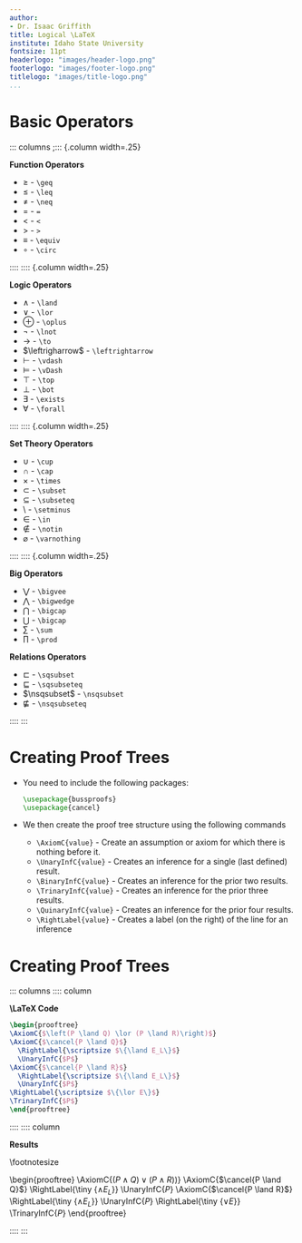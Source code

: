 ```yaml
---
author:
- Dr. Isaac Griffith
title: Logical \LaTeX
institute: Idaho State University
fontsize: 11pt
headerlogo: "images/header-logo.png"
footerlogo: "images/footer-logo.png"
titlelogo: "images/title-logo.png"
...
```


# Basic Operators

::: columns
;::: {.column width=.25}

**Function Operators**

* $\geq$ - `\geq`
* $\leq$ - `\leq`
* $\neq$ - `\neq`
* $=$ - `=`
* $<$ - `<`
* $>$ - `>`
* $\equiv$ - `\equiv`
* $\circ$ - `\circ`

::::
:::: {.column width=.25}

**Logic Operators**

* $\land$ - `\land`
* $\lor$ - `\lor`
* $\oplus$ - `\oplus`
* $\lnot$ - `\lnot`
* $\to$ - `\to`
* $\leftrigharrow$ - `\leftrightarrow`
* $\vdash$ - `\vdash`
* $\vDash$ - `\vDash`
* $\top$ - `\top`
* $\bot$ - `\bot`
* $\exists$ - `\exists`
* $\forall$ - `\forall`

::::
:::: {.column width=.25}

**Set Theory Operators**

* $\cup$ - `\cup`
* $\cap$ - `\cap`
* $\times$ - `\times`
* $\subset$ - `\subset`
* $\subseteq$ - `\subseteq`
* $\setminus$ - `\setminus`
* $\in$ - `\in`
* $\notin$ - `\notin`
* $\varnothing$ - `\varnothing`

::::
:::: {.column width=.25}

**Big Operators**

* $\bigvee$ - `\bigvee`
* $\bigwedge$ - `\bigwedge`
* $\bigcap$ - `\bigcap`
* $\bigcup$ - `\bigcap`
* $\sum$ - `\sum`
* $\prod$ - `\prod`

**Relations Operators**

* $\sqsubset$ - `\sqsubset`
* $\sqsubseteq$ - `\sqsubseteq`
* $\nsqsubset$ - `\nsqsubset`
* $\nsqsubseteq$ - `\nsqsubseteq`

::::
:::

# Creating Proof Trees

* You need to include the following packages:

  ```latex
  \usepackage{bussproofs}
  \usepackage{cancel}
  ```

* We then create the proof tree structure using the following commands
  * `\AxiomC{value}` - Create an assumption or axiom for which there is nothing before it.
  * `\UnaryInfC{value}` - Creates an inference for a single (last defined) result.
  * `\BinaryInfC{value}` - Creates an inference for the prior two results.
  * `\TrinaryInfC{value}` - Creates an inference for the prior three results.
  * `\QuinaryInfC{value}` - Creates an inference for the prior four results.
  * `\RightLabel{value}` - Creates a label (on the right) of the line for an inference

# Creating Proof Trees

::: columns
:::: column

**\LaTeX Code**

```latex
\begin{prooftree}
\AxiomC{$\left(P \land Q) \lor (P \land R)\right)$}
\AxiomC{$\cancel{P \land Q}$}
  \RightLabel{\scriptsize $\{\land E_L\}$}
  \UnaryInfC{$P$}
\AxiomC{$\cancel{P \land R}$}
  \RightLabel{\scriptsize $\{\land E_L\}$}
  \UnaryInfC{$P$}
\RightLabel{\scriptsize $\{\lor E\}$}
\TrinaryInfC{$P$}
\end{prooftree}
```

::::
:::: column

**Results**

\footnotesize

\begin{prooftree}
\AxiomC{$\left(P \land Q) \lor (P \land R)\right)$}
\AxiomC{$\cancel{P \land Q}$}
  \RightLabel{\tiny $\{\land E_L\}$}
  \UnaryInfC{$P$}
\AxiomC{$\cancel{P \land R}$}
  \RightLabel{\tiny $\{\land E_L\}$}
  \UnaryInfC{$P$}
\RightLabel{\tiny $\{\lor E\}$}
\TrinaryInfC{$P$}
\end{prooftree}

::::
:::
